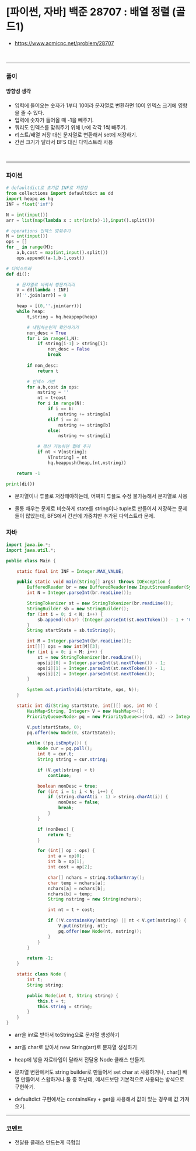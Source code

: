 # **\[파이썬, 자바\] 백준 28707 : 배열 정렬 (골드1)**
* https://www.acmicpc.net/problem/28707
<br>


---

### **풀이**

#### **방향성 생각**
* 입력에 들어오는 숫자가 1부터 10이라 문자열로 변환하면 10이 인덱스 크기에 영향을 줄 수 있다.
* 입력에 숫자가 들어올 때 -1을 빼주기.
* 쿼리도 인덱스를 맞춰주기 위해 l,r에 각각 1씩 빼주기.
* 리스트/배열 저장 대신 문자열로 변환해서 set에 저장하기.
* 간선 크기가 달라서 BFS 대신 다익스트라 사용

<br>

---

### **파이썬**
```python
# defaultdict로 초기값 INF로 저장장
from collections import defaultdict as dd
import heapq as hq
INF = float('inf')

N = int(input())
arr = list(map(lambda x : str(int(x)-1),input().split()))

# operations 인덱스 맞춰주기
M = int(input())
ops = []
for _ in range(M):
    a,b,cost = map(int,input().split())
    ops.append((a-1,b-1,cost))

# 다익스트라
def di():

    # 문자열로 바꿔서 방문처리리
    V = dd(lambda : INF)
    V[''.join(arr)] = 0

    heap = [(0,''.join(arr))]
    while heap:
        t,string = hq.heappop(heap)

        # 내림차순인지 확인하기기
        non_desc = True
        for i in range(1,N):
            if string[i-1] > string[i]:
                non_desc = False
                break
        
        if non_desc:
            return t

        # 인덱스 기반
        for a,b,cost in ops:
            nstring = ''
            nt = t+cost
            for i in range(N):
                if i == b:
                    nstring += string[a]
                elif i == a:
                    nstring += string[b]
                else:
                    nstring += string[i]

            # 갱신 가능하면 힙에 추가
            if nt < V[nstring]:
                V[nstring] = nt
                hq.heappush(heap,(nt,nstring))

    return -1

print(di())
```

* 문자열이나 튜플로 저장해야하는데, 어짜피 튜플도 수정 불가능해서 문자열로 사용

* 물통 채우는 문제로 비슷하게 state를 string이나 tuple로 만들어서 저장하는 문제들이 많았는데, BFS에서 간선에 가중치만 추가된 다익스트라 문제.

### **자바**
```java
import java.io.*;
import java.util.*;

public class Main {

    static final int INF = Integer.MAX_VALUE;

    public static void main(String[] args) throws IOException {
        BufferedReader br = new BufferedReader(new InputStreamReader(System.in));
        int N = Integer.parseInt(br.readLine());

        StringTokenizer st = new StringTokenizer(br.readLine());
        StringBuilder sb = new StringBuilder();
        for (int i = 0; i < N; i++) {
            sb.append((char) (Integer.parseInt(st.nextToken()) - 1 + '0'));
        }
        String startState = sb.toString();

        int M = Integer.parseInt(br.readLine());
        int[][] ops = new int[M][3];
        for (int i = 0; i < M; i++) {
            st = new StringTokenizer(br.readLine());
            ops[i][0] = Integer.parseInt(st.nextToken()) - 1;
            ops[i][1] = Integer.parseInt(st.nextToken()) - 1;
            ops[i][2] = Integer.parseInt(st.nextToken());
        }

        System.out.println(di(startState, ops, N));
    }

    static int di(String startState, int[][] ops, int N) {
        HashMap<String, Integer> V = new HashMap<>();
        PriorityQueue<Node> pq = new PriorityQueue<>((n1, n2) -> Integer.compare(n1.t, n2.t));

        V.put(startState, 0);
        pq.offer(new Node(0, startState));

        while (!pq.isEmpty()) {
            Node cur = pq.poll();
            int t = cur.t;
            String string = cur.string;

            if (V.get(string) < t)
                continue;

            boolean nonDesc = true;
            for (int i = 1; i < N; i++) {
                if (string.charAt(i - 1) > string.charAt(i)) {
                    nonDesc = false;
                    break;
                }
            }

            if (nonDesc) {
                return t;
            }

            for (int[] op : ops) {
                int a = op[0];
                int b = op[1];
                int cost = op[2];

                char[] nchars = string.toCharArray();
                char temp = nchars[a];
                nchars[a] = nchars[b];
                nchars[b] = temp;
                String nstring = new String(nchars);

                int nt = t + cost;

                if (!V.containsKey(nstring) || nt < V.get(nstring)) {
                    V.put(nstring, nt);
                    pq.offer(new Node(nt, nstring));
                }
            }
        }

        return -1;
    }

    static class Node {
        int t;
        String string;

        public Node(int t, String string) {
            this.t = t;
            this.string = string;
        }
    }
}


```

* arr을 int로 받아서 toString으로 문자열 생성하기
  
* arr을 char로 받아서 new String(arr)로 문자열 생성하기

* heap에 넣을 자료타입이 달라서 전달용 Node 클래스 만들기.

* 문자열 변환에서도 string builder로 만들어서 set char at 사용하거나, char[] 배열 만들어서 스왑하거나 둘 중 하난데, 메서드보단 기본적으로 사용되는 방식으로 구현하기.

* defaultdict 구현에서는 containsKey + get을 사용해서 값이 있는 경우에 값 가져오기.

---

### **코멘트**
* 전달용 클래스 만드는게 극혐임
